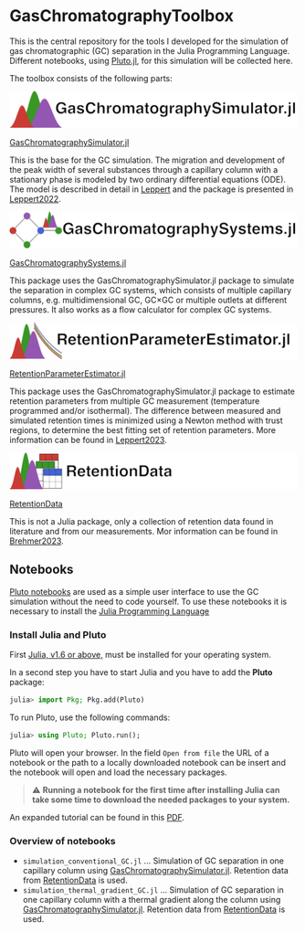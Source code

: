 # GasChromatographyToolbox

This is the central repository for the tools I developed for the simulation of gas chromatographic (GC) separation in the Julia Programming Language. Different notebooks, using [Pluto.jl](https://github.com/fonsp/Pluto.jl), for this simulation will be collected here.  

The toolbox consists of the following parts:

![GasChromatographySimulator.jl](/assets/GasChromatographySimulator_logo_w.png)

[GasChromatographySimulator.jl](https://github.com/JanLeppert/GasChromatographySimulator.jl)

This is the base for the GC simulation. The migration and development of the peak width of several substances through a capillary column with a stationary phase is modeled by two ordinary differential equations (ODE). The model is described in detail in [Leppert](http://10.1016/j.chroma.2020.460985) and the package is presented in [Leppert2022](https://doi.org/10.21105/joss.04565).

![GasChromatographySystems.jl](/assets/GasChromatographySystems_logo_w.png)

[GasChromatographySystems.jl](https://github.com/JanLeppert/GasChromatographySystems.jl)

This package uses the GasChromatographySimulator.jl package to simulate the separation in complex GC systems, which consists of multiple capillary columns, e.g. multidimensional GC, GC×GC or multiple outlets at different pressures. It also works as a flow calculator for complex GC systems.

![RetentionParameterEstimator.jl](/assets/RetentionParameterEstimator_logo_w.png)

[RetentionParameterEstimator.jl](https://github.com/JanLeppert/RetentionParameterEstimator.jl)

This package uses the GasChromatographySimulator.jl package to estimate retention parameters from multiple GC measurement (temperature programmed and/or isothermal). The difference between measured and simulated retention times is minimized using a Newton method with trust regions, to determine the best fitting set of retention parameters. More information can be found in [Leppert2023](https://doi.org/10.1016/j.chroma.2023.464008).

![RetentionData](/assets/RetentionData_logo_w.png)

[RetentionData](https://github.com/JanLeppert/RetentionData)

This is not a Julia package, only a collection of retention data found in literature and from our measurements. Mor information can be found in [Brehmer2023](https://doi.org/10.1021/acsomega.3c01348).

## Notebooks

[Pluto notebooks](https://github.com/fonsp/Pluto.jl) are used as a simple user interface to use the GC simulation without the need to code yourself. To use these notebooks it is necessary to install the [Julia Programming Language](https://julialang.org/)

### Install Julia and Pluto

First [Julia, v1.6 or above,](https://julialang.org/downloads/#current_stable_release) must be installed for your operating system.

In a second step you have to start Julia and you have to add the **Pluto** package:

```julia
julia> import Pkg; Pkg.add(Pluto)
```

To run Pluto, use the following commands:

```julia
julia> using Pluto; Pluto.run();
```

Pluto will open your browser. In the field `Open from file` the URL of a notebook or the path to a locally downloaded notebook can be insert and the notebook will open and load the necessary packages.

> :warning: **Running a notebook for the first time after installing Julia can take some time to download the needed packages to your system.** 

An expanded tutorial can be found in this [PDF](https://github.com/JanLeppert/GasChromatographySimulator.jl/raw/main/InstallGuide.pdf).

### Overview of notebooks

* `simulation_conventional_GC.jl` ... Simulation of GC separation in one capillary column using [GasChromatographySimulator.jl](https://github.com/JanLeppert/GasChromatographySimulator.jl). Retention data from [RetentionData](https://github.com/JanLeppert/RetentionData) is used.
* `simulation_thermal_gradient_GC.jl` ... Simulation of GC separation in one capillary column with a thermal gradient along the column using [GasChromatographySimulator.jl](https://github.com/JanLeppert/GasChromatographySimulator.jl). Retention data from [RetentionData](https://github.com/JanLeppert/RetentionData) is used.